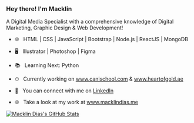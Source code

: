 <h3> Hey there! I'm Macklin </h3>

A Digital Media Specialist with a comprehensive knowledge of Digital Marketing, Graphic Design & Web Development!

- 🌐 &nbsp; HTML | CSS | JavaScript | Bootstrap | Node.js | ReactJS | MongoDB
- 🖥 &nbsp; Illustrator | Photoshop | Figma 
- 📚 &nbsp; Learning Next: Python

- ⏱ &nbsp; Currently working on www.canischool.com & www.heartofgold.ae
- 💼 &nbsp; You can connect with me on <a href="https://www.linkedin.com/in/macklindias/">LinkedIn</a> <br>
- 🌐 &nbsp; Take a look at my work at <a href="https://macklindias.me/">www.macklindias.me</a> <br>

[![Macklin Dias's GitHub Stats](https://github-readme-stats.vercel.app/api?username=MacklinDias&show_icons=true)](https://github.com/MacklinDias)
